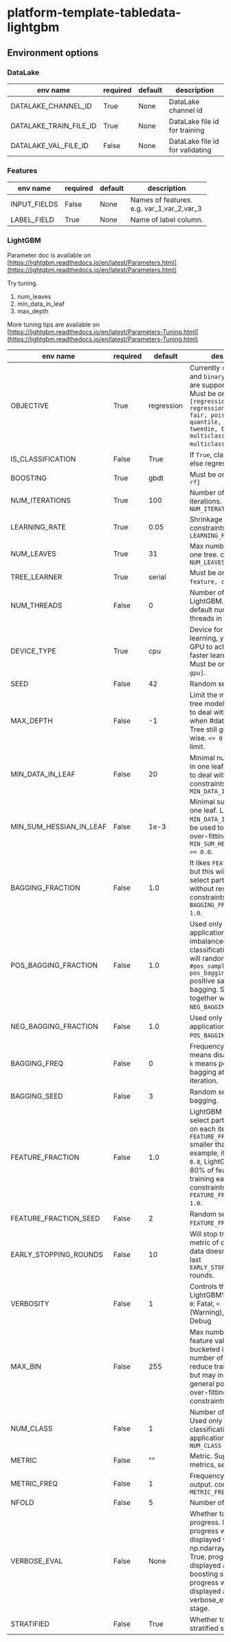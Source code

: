 # platform-template-tabledata-lightgbm
## Environment options
### DataLake
env name|required|default|description
--------|--------|-------|-----------
DATALAKE_CHANNEL_ID|True|None|DataLake channel id
DATALAKE_TRAIN_FILE_ID|True|None|DataLake file id for training
DATALAKE_VAL_FILE_ID|False|None|DataLake file id for validating

### Features
env name|required|default|description
--------|--------|-------|-----------
INPUT_FIELDS|False|None|Names of features. <br>e.g. var_1,var_2,var_3
LABEL_FIELD|True|None|Name of label column.


### LightGBM
Parameter doc is available on [https://lightgbm.readthedocs.io/en/latest/Parameters.html](https://lightgbm.readthedocs.io/en/latest/Parameters.html)

Try tuning. 
1. num_leaves
1. min_data_in_leaf
1. max_depth

More tuning tips are available on [https://lightgbm.readthedocs.io/en/latest/Parameters-Tuning.html](https://lightgbm.readthedocs.io/en/latest/Parameters-Tuning.html)

env name|required|default|description
--------|--------|-------|-----------
OBJECTIVE|True|regression|Currently `regression` and `binary` applications are supported. <br>Must be one of `[regression, regression_l1, huber, fair, poisson, quantile, mape, gamma, tweedie, binary, multiclass, multiclassova]`.
IS_CLASSIFICATION|False|True|If `True`, classification, else regression.
BOOSTING|True|gbdt|Must be one of `[gbdt, rf]`
NUM_ITERATIONS|True|100|Number of boosting iterations. constraints: `NUM_ITERATIONS >= 0`
LEARNING_RATE|True|0.05|Shrinkage rate. constraints: `LEARNING_RATE > 0.0`
NUM_LEAVES|True|31|Max number of leaves in one tree. constraints: `NUM_LEAVES > 1`
TREE_LEARNER|True|serial|Must be one of `[serial, feature, data, voting]`.
NUM_THREADS|False|0|Number of threads for LightGBM. `0` means default number of threads in OpenMP.
DEVICE_TYPE|True|cpu|Device for the tree learning, you can use GPU to achieve the faster learning. <br>Must be one of `[cpu, gpu]`.
SEED|False|42|Random seed.
MAX_DEPTH|False|-1|Limit the max depth for tree model. This is used to deal with over-fitting when #data is small. Tree still grows leaf-wise. `<= 0` means no limit.
MIN_DATA_IN_LEAF|False|20|Minimal number of data in one leaf. Can be used to deal with over-fitting. constraints: `MIN_DATA_IN_LEAF >= 0`
MIN_SUM_HESSIAN_IN_LEAF|False|1e-3|Minimal sum hessian in one leaf. Like `MIN_DATA_IN_LEAF`, it can be used to deal with over-fitting. constraints: `MIN_SUM_HESSIAN_IN_LEAF >= 0.0`.
BAGGING_FRACTION|False|1.0|It likes `FEATURE_FRACTION`, but this will randomly select part of data without resampling. constraints: `0.0 < BAGGING_FRACTION <= 1.0`.
POS_BAGGING_FRACTION|False|1.0|Used only in `binary` application. Used for imbalanced binary classification problem, will randomly sample `#pos_samples * pos_bagging_fraction` positive samples in bagging. Should be used together with `NEG_BAGGING_FRACTION`.
NEG_BAGGING_FRACTION|False|1.0|Used only in `binary` application. Same as `POS_BAGGING_FRACTION`.
BAGGING_FREQ|False|0|Frequency for bagging. `0` means disable bagging; `k` means perform bagging at every `k` iteration.
BAGGING_SEED|False|3|Random seed for bagging.
FEATURE_FRACTION|False|1.0|LightGBM will randomly select part of features on each iteration if `FEATURE_FRACTION` smaller than `1.0`. For example, if you set it to `0.8`, LightGBM will select 80% of features before training each tree. constraints: `0.0 < FEATURE_FRACTION <= 1.0`.
FEATURE_FRACTION_SEED|False|2|Random seed for `FEATURE_FRACTION`.
EARLY_STOPPING_ROUNDS|False|10|Will stop training if one metric of one validation data doesn’t improve in last `EARLY_STOPPING_ROUNDS` rounds.
VERBOSITY|False|1|Controls the level of LightGBM’s verbosity. `< 0`: Fatal, `= 0`: Error (Warning), `= 1`: Info, `> 1`: Debug
MAX_BIN|False|255|Max number of bins that feature values will be bucketed in. Small number of bins may reduce training accuracy but may increase general power (deal with over-fitting). constraints: `MAX_BIN > 1`
NUM_CLASS|False|1|Number of classes. Used only in `multi-class` classification applications. constraints: `NUM_CLASS > 0`
METRIC|False|""|Metric. Support multiple metrics, separated by `,`
METRIC_FREQ|False|1|Frequency for metric output. constraints: `METRIC_FREQ > 0`
NFOLD|False|5|Number of folds in CV.
VERBOSE_EVAL|False|None|Whether to display the progress. If None, progress will be displayed when np.ndarray is returned. If True, progress will be displayed at every boosting stage. If int, progress will be displayed at every given verbose_eval boosting stage.
STRATIFIED|False|True|Whether to perform stratified sampling.

